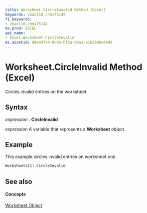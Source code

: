 ```yaml
---
title: Worksheet.CircleInvalid Method (Excel)
keywords: vbaxl10.chm175142
f1_keywords:
- vbaxl10.chm175142
ms.prod: EXCEL
api_name:
- Excel.Worksheet.CircleInvalid
ms.assetid: d0e697a4-0c8a-bf2a-06a1-e162696a64dd
---
```



# Worksheet.CircleInvalid Method (Excel)

Circles invalid entries on the worksheet.


## Syntax

 _expression_ . **CircleInvalid**

 _expression_ A variable that represents a **Worksheet** object.


## Example

This example circles invalid entries on worksheet one.


```vb
Worksheets(1).CircleInvalid
```


## See also


#### Concepts


[Worksheet Object](worksheet-object-excel.md)


